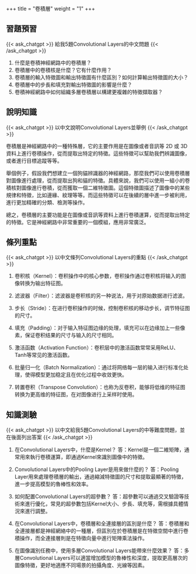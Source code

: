 +++
title = "卷積層"
weight = "1"
+++
## 習題預習
{{< ask_chatgpt >}}
給我5題Convolutional Layers的中文問題
{{< /ask_chatgpt >}}

1. 什麼是卷積神經網路中的卷積層？
2. 卷積層中的卷積核是什麼？它有什麼作用？
3. 卷積層的輸入特徵圖和輸出特徵圖有什麼區別？如何計算輸出特徵圖的大小？
4. 卷積層中的步長和填充對輸出特徵圖的影響是什麼？
5. 卷積神經網路中如何組織多層卷積層以構建更複雜的特徵擷取器？   

## 說明知識
{{< ask_chatgpt >}}
以中文說明Convolutional Layers並舉例
{{< /ask_chatgpt >}}

卷積層是神經網路中的一種特殊層，它的主要作用是在圖像或者音訊等 2D 或 3D 資料上進行卷積操作，從而提取出特定的特徵。這些特徵可以幫助我們辨識圖像，或者進行目標追蹤等等。

舉個例子，假設我們想建立一個狗貓辨識器的神經網路，那麼我們可以使用卷積層對圖像進行處理，從而提取出狗和貓的特徵。具體來說，我們可以使用一組小的卷積核對圖像進行卷積，從而獲取一個二維特徵圖。這個特徵圖描述了圖像中的某些規律和特徵，比如邊緣、紋理等等。而這些特徵可以在後續的層中進一步被利用，進行更加精確的分類、檢測等操作。

總之，卷積層的主要功能是在圖像或音訊等資料上進行卷積運算，從而提取出特定的特徵。它是神經網路中非常重要的一個模組，應用非常廣泛。   

## 條列重點
{{< ask_chatgpt >}}
以中文條列Convolutional Layers的重點
{{< /ask_chatgpt >}}

1. 卷积核（Kernel）：卷积操作中的核心参数，卷积操作通过卷积核将输入的图像转换为输出特征图。

2. 滤波器（Filter）：滤波器是卷积核的另一种说法，用于对原始数据进行滤波。

3. 步长（Stride）：在进行卷积操作的时候，控制卷积核的移动步长，调节特征图的尺寸。

4. 填充（Padding）：对于输入特征图边缘的处理，填充可以在边缘加上一些像素，保证卷积结果的尺寸与输入的尺寸相同。

5. 激活函数（Activation Function）：卷积层中的激活函数常常采用ReLU、Tanh等常见的激活函数。

6. 批量归一化（Batch Normalization）：通过将网络每一层的输入进行标准化处理，使得模型更加稳定且在优化过程中收敛更快。

7. 转置卷积（Transpose Convolution）：也称为反卷积，能够将低维的特征图转换为更高维的特征图，在对图像进行上采样时使用。   

## 知識測驗
{{< ask_chatgpt >}}
以中文給我5題Convolutional Layers的中等難度問題，並在後面列出答案
{{< /ask_chatgpt >}}

1. 在Convolutional Layers中，什麼是Kernel？
答：Kernel是一個二維矩陣，通常用來執行卷積運算，即通過Kernel來識別圖像中的特徵。

2. Convolutional Layers中的Pooling Layer是用來做什麼的？
答：Pooling Layer用來處理卷積層的輸出，通過縮減特徵圖的尺寸和提取最顯著的特徵，進一步提高模型的魯棒性和效率。

3. 如何配置Convolutional Layers的超參數？
答：超參數可以通過交叉驗證等技術來進行優化，常見的超參數包括Kernel大小、步長、填充等，需根據具體情況來進行調整。

4. 在Convolutional Layers中，卷積層和全連接層的區別是什麼？
答：卷積層和全連接層都是神經網絡中的一種層，但區別在於卷積層是在特徵空間中進行卷積操作，而全連接層則是在特徵向量中進行矩陣乘法操作。

5. 在圖像識別任務中，使用多層Convolutional Layers能帶來什麼效果？
答：多層Convolutional Layers可以適當增加模型的魯棒性和深度，提取更高層次的圖像特徵，更好地適應不同場景的拍攝角度、光線等因素。   

